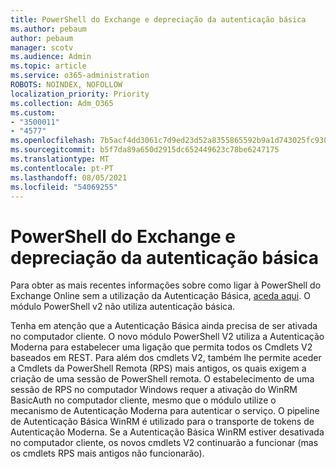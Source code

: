 ```yaml
---
title: PowerShell do Exchange e depreciação da autenticação básica
ms.author: pebaum
author: pebaum
manager: scotv
ms.audience: Admin
ms.topic: article
ms.service: o365-administration
ROBOTS: NOINDEX, NOFOLLOW
localization_priority: Priority
ms.collection: Adm_O365
ms.custom:
- "3500011"
- "4577"
ms.openlocfilehash: 7b5acf4dd3061c7d9ed23d52a8355865592b9a1d743025fc9300dcda5a18831a
ms.sourcegitcommit: b5f7da89a650d2915dc652449623c78be6247175
ms.translationtype: MT
ms.contentlocale: pt-PT
ms.lasthandoff: 08/05/2021
ms.locfileid: "54069255"
---
```

# <a name="exchange-powershell-and-basic-authentication-deprecation"></a>PowerShell do Exchange e depreciação da autenticação básica

Para obter as mais recentes informações sobre como ligar à PowerShell do Exchange Online sem a utilização da Autenticação Básica, [aceda aqui](https://aka.ms/exops-docs). O módulo PowerShell v2 não utiliza autenticação básica.

Tenha em atenção que a Autenticação Básica ainda precisa de ser ativada no computador cliente.
O novo módulo PowerShell V2 utiliza a Autenticação Moderna para estabelecer uma ligação que permita todos os Cmdlets V2 baseados em REST. Para além dos cmdlets V2, também lhe permite aceder a Cmdlets da PowerShell Remota (RPS) mais antigos, os quais exigem a criação de uma sessão de PowerShell remota. O estabelecimento de uma sessão de RPS no computador Windows requer a ativação do WinRM BasicAuth no computador cliente, mesmo que o módulo utilize o mecanismo de Autenticação Moderna para autenticar o serviço. O pipeline de Autenticação Básica WinRM é utilizado para o transporte de tokens de Autenticação Moderna. Se a Autenticação Básica WinRM estiver desativada no computador cliente, os novos cmdlets V2 continuarão a funcionar (mas os cmdlets RPS mais antigos não funcionarão).
